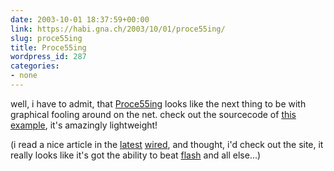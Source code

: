 ```yaml
---
date: 2003-10-01 18:37:59+00:00
link: https://habi.gna.ch/2003/10/01/proce55ing/
slug: proce55ing
title: Proce55ing
wordpress_id: 287
categories:
- none
---
```


well, i have to admit, that [Proce55ing](http://www.proce55ing.net/) looks like the next thing to be with graphical fooling around on the net. 
check out the sourcecode of [this example](http://www.proce55ing.net/learning/examples/storing_input.html), it's amazingly lightweight!

(i read a nice article in the [latest](http://www.wired.com/wired/archive/11.09/) [wired](http://www.wired.com/), and thought, i'd check out the site, it really looks like it's got the ability to beat [flash](http://www.macromedia.com/) and all else...)
